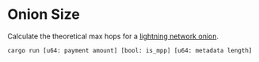 # Onion Size 

Calculate the theoretical max hops for a [lightning network onion](https://github.com/lightning/bolts/blob/master/04-onion-routing.md#packet-structure).

```
cargo run [u64: payment amount] [bool: is_mpp] [u64: metadata length]
```
